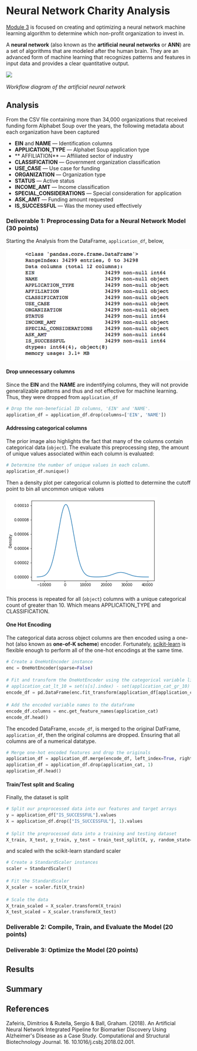 # Neural Network Charity Analysis

[Module 3](https://trilogyed.instructure.com/courses/626/pages/3-dot-0-1-the-rise-of-machine-learning?module_item_id=32093) is focused on creating and optimizing a neural network machine learning algorithm to determine which non-profit organization to invest in.

A **neural network** (also known as the **artificial neural networks** or **ANN**) are a set of algorithms that are modeled after the human brain. They are an advanced form of machine learning that recognizes patterns and features in input data and provides a clear quantitative output.

![](Workflow-diagram-of-the-artificial-neural-network-algorithm-developed-by-Lancashire-et.png)

*Workflow diagram of the artificial neural network*

## Analysis

From the CSV file containing more than 34,000 organizations that received funding form Alphabet Soup over the years, the following metadata about each organization have been captured

* **EIN** and **NAME** — Identification columns
* **APPLICATION_TYPE** — Alphabet Soup application type
* ** AFFILIATION** — Affiliated sector of industry
* **CLASSIFICATION** — Government organization classification
* **USE_CASE** — Use case for funding
* **ORGANIZATION** — Organization type
* **STATUS** — Active status
* **INCOME_AMT** — Income classification
* **SPECIAL_CONSIDERATIONS** — Special consideration for application
* **ASK_AMT** — Funding amount requested
* **IS_SUCCESSFUL** — Was the money used effectively

### Deliverable 1: Preprocessing Data for a Neural Network Model (30 points)

Starting the Analysis from the DataFrame, `application_df`, below,

![DataFrame Info](img/mltechptwy-mod-3-dev-1-info.png)

#### Drop unnecessary columns

Since the **EIN** and the **NAME** are indentifying columns, they will not provide generalizable patterns and thus and not effective for machine learning. Thus, they were dropped from `application_df`

```python
# Drop the non-beneficial ID columns, 'EIN' and 'NAME'.
application_df = application_df.drop(columns=['EIN', 'NAME'])
```

#### Addressing categorical columns

The prior image also highlights the fact that many of the columns contain categorical data (`object`). The evaluate this preprocessing step, the amount of unique values associated within each column is evaluated:

```python
# Determine the number of unique values in each column.
application_df.nunique()
```

Then a density plot per categorical column is plotted to determine the cutoff point to bin all uncommon unique values

![](img/mltechptwy-mod-3-dev-1-density-plot.png)

This process is repeated for all (`object`) columns with a unique categorical count of greater than 10. Which means APPLICATION_TYPE and CLASSIFICATION.

#### One Hot Encoding

The categorical data across object columns are then encoded using a one-hot (also known as **one-of-K scheme**) encoder. Fortunately, [scikit-learn](https://scikit-learn.org/stable/) is flexible enough to perform all of the one-hot encodings at the same time.

```python
# Create a OneHotEncoder instance
enc = OneHotEncoder(sparse=False)

# Fit and transform the OneHotEncoder using the categorical variable list
# application_cat_lt_10 = set(s[s].index) - set(application_cat_gr_10)
encode_df = pd.DataFrame(enc.fit_transform(application_df[application_cat]))

# Add the encoded variable names to the dataframe
encode_df.columns = enc.get_feature_names(application_cat)
encode_df.head()
```

The encoded DataFrame, `encode_df`, is merged to the original DatFrame, `application_df`, then the original columns are dropped. Ensuring that all columns are of a numerical datatype.

```python
# Merge one-hot encoded features and drop the originals
application_df = application_df.merge(encode_df, left_index=True, right_index=True)
application_df = application_df.drop(application_cat, 1)
application_df.head()
```

#### Train/Test split and Scaling

Finally, the dataset is split

```python
# Split our preprocessed data into our features and target arrays
y = application_df["IS_SUCCESSFUL"].values
X = application_df.drop(["IS_SUCCESSFUL"], 1).values

# Split the preprocessed data into a training and testing dataset
X_train, X_test, y_train, y_test = train_test_split(X, y, random_state=1)
```

and scaled with the scikit-learn standard scaler

```python
# Create a StandardScaler instances
scaler = StandardScaler()

# Fit the StandardScaler
X_scaler = scaler.fit(X_train)

# Scale the data
X_train_scaled = X_scaler.transform(X_train)
X_test_scaled = X_scaler.transform(X_test)
```

### Deliverable 2: Compile, Train, and Evaluate the Model (20 points)

### Deliverable 3: Optimize the Model (20 points)

## Results

## Summary

## References

Zafeiris, Dimitrios & Rutella, Sergio & Ball, Graham. (2018). An Artificial Neural Network Integrated Pipeline for Biomarker Discovery Using Alzheimer's Disease as a Case Study. Computational and Structural Biotechnology Journal. 16. 10.1016/j.csbj.2018.02.001. 
